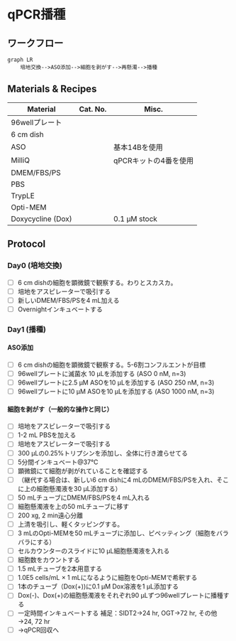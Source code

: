 # qPCR播種

## ワークフロー

```mermaid
graph LR
    培地交換-->ASO添加-->細胞を剥がす-->再懸濁-->播種
```

## Materials & Recipes

| Material          | Cat. No. | Misc.                 |
| ----------------- | -------- | --------------------- |
| 96wellプレート    |          |                       |
| 6 cm dish         |          |                       |
| ASO               |          | 基本14Bを使用         |
| MilliQ            |          | qPCRキットの4番を使用 |
| DMEM/FBS/PS       |          |                       |
| PBS               |          |                       |
| TrypLE            |          |                       |
| Opti-MEM          |          |                       |
| Doxycycline (Dox) |          | 0.1 μM stock          |


## Protocol

### Day0 (培地交換)

- [ ] 6 cm dishの細胞を顕微鏡で観察する。わりとスカスカ。
- [ ] 培地をアスピレーターで吸引する
- [ ] 新しいDMEM/FBS/PSを4 mL加える
- [ ] Overnightインキュベートする

### Day1 (播種)

#### ASO添加

- [ ] 6 cm dishの細胞を顕微鏡で観察する。5-6割コンフルエントが目標
- [ ] 96wellプレートに滅菌水 10 μLを添加する (ASO 0 nM, n=3)
- [ ] 96wellプレートに2.5 μM ASOを10 μLを添加する (ASO 250 nM, n=3)
- [ ] 96wellプレートに10 μM ASOを10 μLを添加する (ASO 1000 nM, n=3)

#### 細胞を剥がす（一般的な操作と同じ）

- [ ] 培地をアスピレーターで吸引する
- [ ] 1-2 mL PBSを加える
- [ ] 培地をアスピレーターで吸引する
- [ ] 300 μLの0.25%トリプシンを添加し、全体に行き渡らせてる
- [ ] 5分間インキュベート@37℃
- [ ] 顕微鏡にて細胞が剥がれていることを確認する
- [ ] （継代する場合は、新しい6 cm dishに4 mLのDMEM/FBS/PSを入れ、そこに上の細胞懸濁液を30 μL添加する）
- [ ] 50 mLチューブにDMEM/FBS/PSを4 mL入れる
- [ ] 細胞懸濁液を上の50 mLチューブに移す
- [ ] 200 xg, 2 min遠心分離
- [ ] 上清を吸引し、軽くタッピングする。
- [ ] 3 mLのOpti-MEMを50 mLチューブに添加し、ピペッティング（細胞をバラバラにする）
- [ ] セルカウンターのスライドに10 μL細胞懸濁液を入れる
- [ ] 細胞数をカウントする
- [ ] 1.5 mLチューブを2本用意する
- [ ] 1.0E5 cells/mL × 1 mLになるように細胞をOpti-MEMで希釈する
- [ ] 1本のチューブ（Dox(+))に0.1 μM Dox溶液を1 μL添加する
- [ ] Dox(-)、Dox(+)の細胞懸濁液をそれぞれ90 μLずつ96wellプレートに播種する
- [ ] 一定時間インキュベートする
補足：SIDT2→24 hr, OGT→72 hr, その他→24, 72 hr
- [ ] →qPCR回収へ